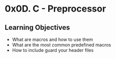# 0x0D. C - Preprocessor
## Learning Objectives
* What are macros and how to use them
* What are the most common predefined macros
* How to include guard your header files
